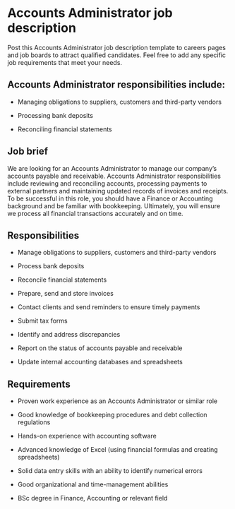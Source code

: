 # Accounts Administrator job description
Post this Accounts Administrator job description template to careers pages and job boards to attract qualified candidates. Feel free to add any specific job requirements that meet your needs.


## Accounts Administrator responsibilities include:
* Managing obligations to suppliers, customers and third-party vendors

* Processing bank deposits

* Reconciling financial statements


## Job brief

We are looking for an Accounts Administrator to manage our company’s accounts payable and receivable.
Accounts Administrator responsibilities include reviewing and reconciling accounts, processing payments to external partners and maintaining updated records of invoices and receipts. To be successful in this role, you should have a Finance or Accounting background and be familiar with bookkeeping.
Ultimately, you will ensure we process all financial transactions accurately and on time.


## Responsibilities

* Manage obligations to suppliers, customers and third-party vendors

* Process bank deposits

* Reconcile financial statements

* Prepare, send and store invoices

* Contact clients and send reminders to ensure timely payments

* Submit tax forms

* Identify and address discrepancies

* Report on the status of accounts payable and receivable

* Update internal accounting databases and spreadsheets


## Requirements

* Proven work experience as an Accounts Administrator or similar role

* Good knowledge of bookkeeping procedures and debt collection regulations

* Hands-on experience with accounting software

* Advanced knowledge of Excel (using financial formulas and creating spreadsheets)

* Solid data entry skills with an ability to identify numerical errors

* Good organizational and time-management abilities

* BSc degree in Finance, Accounting or relevant field
